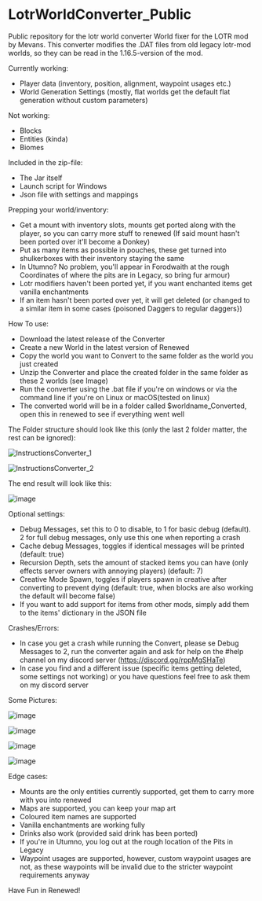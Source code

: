 # LotrWorldConverter_Public
Public repository for the lotr world converter
World fixer for the LOTR mod by Mevans. This converter modifies the .DAT files from old legacy lotr-mod worlds, so they can be read in the 1.16.5-version of the mod.

Currently working:
- Player data (inventory, position, alignment, waypoint usages etc.)
- World Generation Settings (mostly, flat worlds get the default flat generation without custom parameters)

Not working:
- Blocks
- Entities (kinda)
- Biomes

Included in the zip-file:
- The Jar itself
- Launch script for Windows
- Json file with settings and mappings

Prepping your world/inventory:
- Get a mount with inventory slots, mounts get ported along with the player, so you can carry more stuff to renewed (If said mount hasn't been ported over it'll become a Donkey)
- Put as many items as possible in pouches, these get turned into shulkerboxes with their inventory staying the same
- In Utumno? No problem, you'll appear in Forodwaith at the rough Coordinates of where the pits are in Legacy, so bring fur armour)
- Lotr modifiers haven't been ported yet, if you want enchanted items get vanilla enchantments
- If an item hasn't been ported over yet, it will get deleted (or changed to a similar item in some cases {poisoned Daggers to regular daggers})

How To use:
- Download the latest release of the Converter
- Create a new World in the latest version of Renewed
- Copy the world you want to Convert to the same folder as the world you just created
- Unzip the Converter and place the created folder in the same folder as these 2 worlds (see Image)
- Run the converter using the .bat file if you're on windows or via the command line if you're on Linux or macOS(tested on linux)
- The converted world will be in a folder called $worldname_Converted, open this in renewed to see if everything went well

The Folder structure should look like this (only the last 2 folder matter, the rest can be ignored):

![InstructionsConverter_1](https://user-images.githubusercontent.com/70655895/137728941-998e6bcf-83e9-45a1-b737-157df25eacee.png)

![InstructionsConverter_2](https://user-images.githubusercontent.com/70655895/137729521-2969a7ff-a063-414b-bfb4-7a4e00410189.png)

The end result will look like this:

![image](https://user-images.githubusercontent.com/70655895/137729597-a4040637-a969-4169-9500-ab74d9cd1bcd.png)

Optional settings:
- Debug Messages, set this to 0 to disable, to 1 for basic debug (default). 2 for full debug messages, only use this one when reporting a crash
- Cache debug Messages, toggles if identical messages will be printed (default: true)
- Recursion Depth, sets the amount of stacked items you can have (only effects server owners with annoying players) (default: 7)
- Creative Mode Spawn, toggles if players spawn in creative after converting to prevent dying (default: true, when blocks are also working the default will become false)
- If you want to add support for items from other mods, simply add them to the items' dictionary in the JSON file

Crashes/Errors:
- In case you get a crash while running the Convert, please se Debug Messages to 2, run the converter again and ask for help on the #help channel on my discord server (https://discord.gg/rppMgSHaTe)
- In case you find and a different issue (specific items getting deleted, some settings not working) or you have questions feel free to ask them on my discord server

Some Pictures:

![image](https://user-images.githubusercontent.com/70655895/137734741-f2b2d62e-c1cd-4a34-b1d6-547afce3e0b5.png)

![image](https://user-images.githubusercontent.com/70655895/137734761-e293deab-9655-4265-b24a-1a810c10bbf4.png)

![image](https://user-images.githubusercontent.com/70655895/137734797-2b28ba5a-d8ea-4352-b7d3-8ec9bed9be4e.png)

![image](https://user-images.githubusercontent.com/70655895/137734828-e1c4dc77-2cf7-4b57-8104-22522dd22c26.png)

Edge cases:
- Mounts are the only entities currently supported, get them to carry more with you into renewed
- Maps are supported, you can keep your map art
- Coloured item names are supported
- Vanilla enchantments are working fully
- Drinks also work (provided said drink has been ported)
- If you're in Utumno, you log out at the rough location of the Pits in Legacy
- Waypoint usages are supported, however, custom waypoint usages are not, as these waypoints will be invalid due to the stricter waypoint requirements anyway

Have Fun in Renewed!
